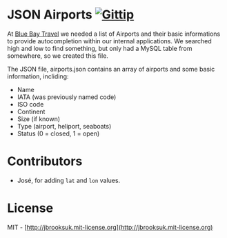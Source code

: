 # JSON Airports [![Gittip](http://badgr.co/gittip/jbrooksuk.png)](https://www.gittip.com/jbrooksuk/)

At [Blue Bay Travel](http://bluebaytravel.co.uk) we needed a list of Airports and their basic informations to provide autocompletion within our internal applications. We searched high and low to find something, but only had a MySQL table from somewhere, so we created this file.

The JSON file, airports.json contains an array of airports and some basic information, incliding:

- Name
- IATA (was previously named code)
- ISO code
- Continent
- Size (if known)
- Type (airport, heliport, seaboats)
- Status (0 = closed, 1 = open)

# Contributors
- José, for adding `lat` and `lon` values.

# License
MIT - [http://jbrooksuk.mit-license.org](http://jbrooksuk.mit-license.org)
